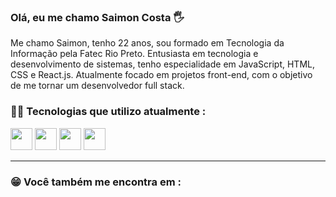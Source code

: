 ### Olá, eu me chamo Saimon Costa 🖐

  Me chamo Saimon, tenho 22 anos, sou formado em Tecnologia da Informação pela Fatec Rio Preto. Entusiasta em tecnologia e desenvolvimento de sistemas, tenho especialidade em JavaScript, HTML, CSS e React.js. Atualmente focado em projetos front-end, com o objetivo de me tornar um desenvolvedor full stack. 

### 🧑‍💻 Tecnologias que utilizo atualmente : 

<div display:inline-block> 
  <img width="35" height="35" src="https://cdn.jsdelivr.net/gh/devicons/devicon@latest/icons/html5/html5-plain-wordmark.svg" />

  <img width="35" height="35" src="https://cdn.jsdelivr.net/gh/devicons/devicon@latest/icons/css3/css3-plain-wordmark.svg" />
  
  <img width="35" height="35" src="https://cdn.jsdelivr.net/gh/devicons/devicon@latest/icons/javascript/javascript-original.svg" />
  
  <img width="35" height="35" src="https://cdn.jsdelivr.net/gh/devicons/devicon@latest/icons/react/react-original-wordmark.svg" />
  
</div> 

____________________________________________________________________________________________________________________________________________________________________________
          
### 😁 Você também me encontra em :  




  
 
  
  




